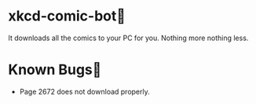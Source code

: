 # xkcd-comic-bot🤖
It downloads all the comics to your PC for you. Nothing more nothing less.

# Known Bugs🐛
- Page 2672 does not download properly.
